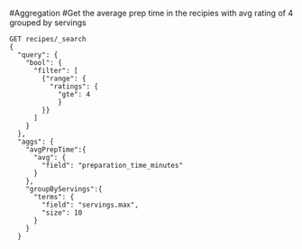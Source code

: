 #Aggregation
#Get the average prep time in the recipies with avg rating of 4 grouped by servings
```
GET recipes/_search
{
  "query": {
    "bool": {
      "filter": [
        {"range": {
          "ratings": {
            "gte": 4
            }
        }}
      ]
    }
  }, 
  "aggs": {
    "avgPrepTime":{
      "avg": {
        "field": "preparation_time_minutes"
      }
    },
    "groupByServings":{
      "terms": {
        "field": "servings.max",
        "size": 10
      }
    }
  }
  ```
